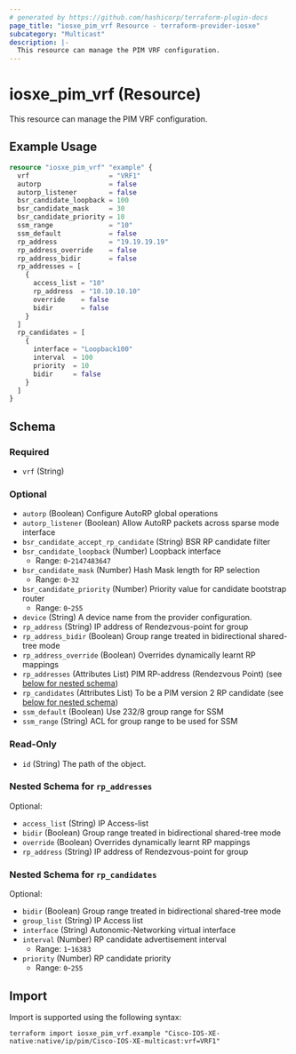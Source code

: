 ```yaml
---
# generated by https://github.com/hashicorp/terraform-plugin-docs
page_title: "iosxe_pim_vrf Resource - terraform-provider-iosxe"
subcategory: "Multicast"
description: |-
  This resource can manage the PIM VRF configuration.
---
```


# iosxe_pim_vrf (Resource)

This resource can manage the PIM VRF configuration.

## Example Usage

```terraform
resource "iosxe_pim_vrf" "example" {
  vrf                    = "VRF1"
  autorp                 = false
  autorp_listener        = false
  bsr_candidate_loopback = 100
  bsr_candidate_mask     = 30
  bsr_candidate_priority = 10
  ssm_range              = "10"
  ssm_default            = false
  rp_address             = "19.19.19.19"
  rp_address_override    = false
  rp_address_bidir       = false
  rp_addresses = [
    {
      access_list = "10"
      rp_address  = "10.10.10.10"
      override    = false
      bidir       = false
    }
  ]
  rp_candidates = [
    {
      interface = "Loopback100"
      interval  = 100
      priority  = 10
      bidir     = false
    }
  ]
}
```

<!-- schema generated by tfplugindocs -->
## Schema

### Required

- `vrf` (String)

### Optional

- `autorp` (Boolean) Configure AutoRP global operations
- `autorp_listener` (Boolean) Allow AutoRP packets across sparse mode interface
- `bsr_candidate_accept_rp_candidate` (String) BSR RP candidate filter
- `bsr_candidate_loopback` (Number) Loopback interface
  - Range: `0`-`2147483647`
- `bsr_candidate_mask` (Number) Hash Mask length for RP selection
  - Range: `0`-`32`
- `bsr_candidate_priority` (Number) Priority value for candidate bootstrap router
  - Range: `0`-`255`
- `device` (String) A device name from the provider configuration.
- `rp_address` (String) IP address of Rendezvous-point for group
- `rp_address_bidir` (Boolean) Group range treated in bidirectional shared-tree mode
- `rp_address_override` (Boolean) Overrides dynamically learnt RP mappings
- `rp_addresses` (Attributes List) PIM RP-address (Rendezvous Point) (see [below for nested schema](#nestedatt--rp_addresses))
- `rp_candidates` (Attributes List) To be a PIM version 2 RP candidate (see [below for nested schema](#nestedatt--rp_candidates))
- `ssm_default` (Boolean) Use 232/8 group range for SSM
- `ssm_range` (String) ACL for group range to be used for SSM

### Read-Only

- `id` (String) The path of the object.

<a id="nestedatt--rp_addresses"></a>
### Nested Schema for `rp_addresses`

Optional:

- `access_list` (String) IP Access-list
- `bidir` (Boolean) Group range treated in bidirectional shared-tree mode
- `override` (Boolean) Overrides dynamically learnt RP mappings
- `rp_address` (String) IP address of Rendezvous-point for group


<a id="nestedatt--rp_candidates"></a>
### Nested Schema for `rp_candidates`

Optional:

- `bidir` (Boolean) Group range treated in bidirectional shared-tree mode
- `group_list` (String) IP Access list
- `interface` (String) Autonomic-Networking virtual interface
- `interval` (Number) RP candidate advertisement interval
  - Range: `1`-`16383`
- `priority` (Number) RP candidate priority
  - Range: `0`-`255`

## Import

Import is supported using the following syntax:

```shell
terraform import iosxe_pim_vrf.example "Cisco-IOS-XE-native:native/ip/pim/Cisco-IOS-XE-multicast:vrf=VRF1"
```
